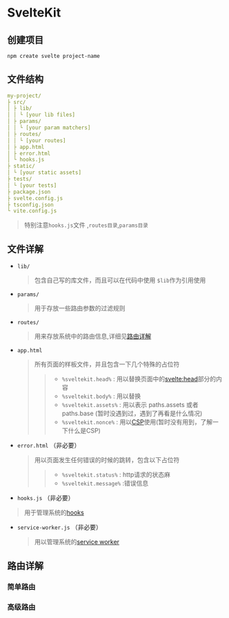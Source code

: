 # SvelteKit

## 创建项目

``` bash
npm create svelte project-name
```

## 文件结构

``` yaml
my-project/
├ src/
│ ├ lib/
│ │ └ [your lib files]  
│ ├ params/
│ │ └ [your param matchers]
│ ├ routes/
│ │ └ [your routes] 
│ ├ app.html
│ ├ error.html
│ └ hooks.js
├ static/
│ └ [your static assets]
├ tests/
│ └ [your tests]
├ package.json
├ svelte.config.js
├ tsconfig.json
└ vite.config.js
```

>特别注意`hooks.js`文件 ,`routes目录`,`params目录`

## 文件详解
- `lib/`
  >  包含自己写的库文件，而且可以在代码中使用 `$lib`作为引用使用
- `params/`
  >  用于存放一些路由参数的过滤规则
- `routes/`
  > 用来存放系统中的路由信息,详细见[路由详解](#route)
- `app.html`
  > 所有页面的样板文件，并且包含一下几个特殊的占位符
  >>   -  `%sveltekit.head%` : 用以替换页面中的<svelte:head>部分的内容
  >>   -  `%sveltekit.body%` : 用以替换
  >>   -  `%sveltekit.assets%` : 用以表示 paths.assets 或者 paths.base (暂时没遇到过，遇到了再看是什么情况)
  >>   -  `%sveltekit.nonce%` : 用以[CSP](/appendix/CSP)使用(暂时没有用到，了解一下什么是CSP)
  
 - `error.html` （非必要）
   > 用以页面发生任何错误的时候的跳转，包含以下占位符
   > >  - `%sveltekit.status%` : http请求的状态麻
   > >  - `%sveltekit.message%` :错误信息
- `hooks.js` （非必要）
>  用于管理系统的[hooks](./hoocks)
- `service-worker.js` （非必要）
  > 用以管理系统的[service worker](./serviceWorker)


## <span id="route"> 路由详解 </span>

### 简单路由

### 高级路由

